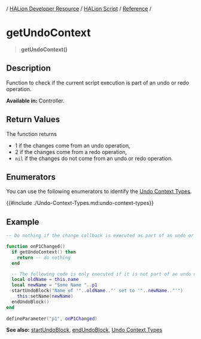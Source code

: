 / [HALion Developer Resource](../../HALion-Developer-Resource.md) / [HALion Script](./HALion-Script.md) / [Reference](./Reference.md) /

# getUndoContext

>**getUndoContext()**

## Description

Function to check if the current script execution is part of an undo or redo operation.

**Available in:** Controller.

## Return Values

The function returns

* 1 if the changes come from an undo operation,
* 2 if the changes come from a redo operation,
* ``nil`` if the changes do not come from an undo or redo operation.

## Enumerators

You can use the following enumerators to identify the [Undo Context Types](./Undo-Context-Types.md).

{{#include ./Undo-Context-Types.md:undo-context-types}}

## Example

```lua
-- Do nothing if the change callback is executed as part of an undo or redo operation.

function onP1Changed()
  if getUndoContext() then
    return -- do nothing
  end

  -- The following code is only executed if it is not part of an undo or redo operation.
  local oldName = this.name
  local newName = "Some Name "..p1
  startUndoBlock("Name of '"..oldName.."' set to '"..newName.."'")
    this:setName(newName)
  endUndoBlock()
end
  
defineParameter("p1", onP1Changed)
```

**See also:** [startUndoBlock](./startUndoBlock.md), [endUndoBlock](./endUndoBlock.md), [Undo Context Types](./Undo-Context-Types.md)
